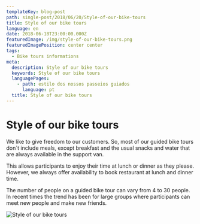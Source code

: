 ```yaml
---
templateKey: blog-post
path: single-post/2018/06/20/Style-of-our-bike-tours
title: Style of our bike tours
language: en
date: 2018-06-18T23:00:00.000Z
featuredImage: /img/style-of-our-bike-tours.png
featuredImagePosition: center center
tags:
  - Bike tours informations
meta:
  description: Style of our bike tours
  keywords: Style of our bike tours
  languagePages:
    - path: estilo dos nossos passeios guiados
      language: pt
  title: Style of our bike tours
---
```

# Style of our bike tours

We like to give freedom to our customers. So, most of our guided bike tours don´t include meals, except breakfast and the usual snacks and water that are always available in the support van.

This allows participants to enjoy their time at lunch or dinner as they please. However, we always offer availability to book restaurant at lunch and dinner time.

The number of people on a guided bike tour can vary from 4 to 30 people. In recent times the trend has been for large groups where participants can meet new people and make new friends.

![Style of our bike tours](/img/style-of-our-bike-tours.png "Style of our bike tours")
